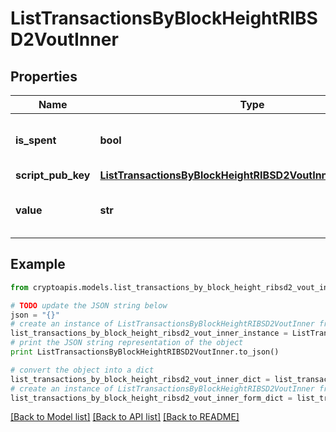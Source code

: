 # ListTransactionsByBlockHeightRIBSD2VoutInner


## Properties
Name | Type | Description | Notes
------------ | ------------- | ------------- | -------------
**is_spent** | **bool** | Defines whether the output is spent or not. | 
**script_pub_key** | [**ListTransactionsByBlockHeightRIBSD2VoutInnerScriptPubKey**](ListTransactionsByBlockHeightRIBSD2VoutInnerScriptPubKey.md) |  | 
**value** | **str** | Represents the sent/received amount. | 

## Example

```python
from cryptoapis.models.list_transactions_by_block_height_ribsd2_vout_inner import ListTransactionsByBlockHeightRIBSD2VoutInner

# TODO update the JSON string below
json = "{}"
# create an instance of ListTransactionsByBlockHeightRIBSD2VoutInner from a JSON string
list_transactions_by_block_height_ribsd2_vout_inner_instance = ListTransactionsByBlockHeightRIBSD2VoutInner.from_json(json)
# print the JSON string representation of the object
print ListTransactionsByBlockHeightRIBSD2VoutInner.to_json()

# convert the object into a dict
list_transactions_by_block_height_ribsd2_vout_inner_dict = list_transactions_by_block_height_ribsd2_vout_inner_instance.to_dict()
# create an instance of ListTransactionsByBlockHeightRIBSD2VoutInner from a dict
list_transactions_by_block_height_ribsd2_vout_inner_form_dict = list_transactions_by_block_height_ribsd2_vout_inner.from_dict(list_transactions_by_block_height_ribsd2_vout_inner_dict)
```
[[Back to Model list]](../README.md#documentation-for-models) [[Back to API list]](../README.md#documentation-for-api-endpoints) [[Back to README]](../README.md)


